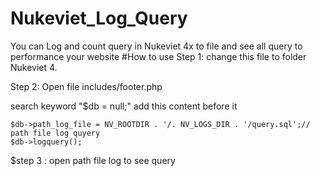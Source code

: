 # Nukeviet_Log_Query
You can Log and count query in Nukeviet 4x to file and see all query to performance your website
#How to use
  Step 1:  change this file to folder Nukeviet 4.
  
  Step 2: Open file includes/footer.php
  
  search keyword "$db = null;" add this content before it 
  
    $db->path_log_file = NV_ROOTDIR . '/. NV_LOGS_DIR . '/query.sql';// path file log quyery
    $db->logquery();
  
  $step 3 : open path file log to see query
  

